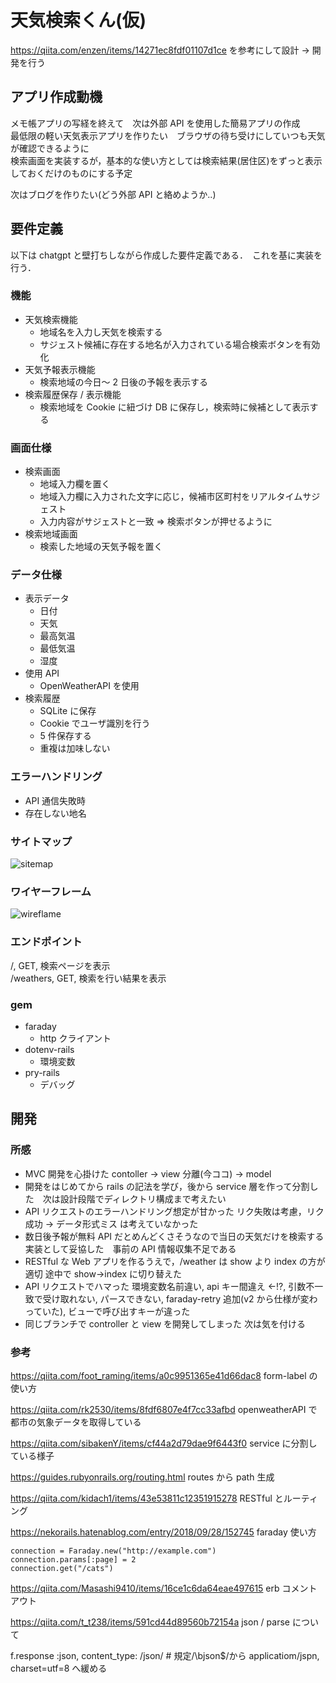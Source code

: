 # 天気検索くん(仮)

https://qiita.com/enzen/items/14271ec8fdf01107d1ce
を参考にして設計 → 開発を行う

## アプリ作成動機

メモ帳アプリの写経を終えて　次は外部 API を使用した簡易アプリの作成  
最低限の軽い天気表示アプリを作りたい　ブラウザの待ち受けにしていつも天気が確認できるように  
検索画面を実装するが，基本的な使い方としては検索結果(居住区)をずっと表示しておくだけのものにする予定

次はブログを作りたい(どう外部 API と絡めようか..)

## 要件定義

以下は chatgpt と壁打ちしながら作成した要件定義である．　これを基に実装を行う．

### 機能

- 天気検索機能
  - 地域名を入力し天気を検索する
  - サジェスト候補に存在する地名が入力されている場合検索ボタンを有効化
- 天気予報表示機能
  - 検索地域の今日～ 2 日後の予報を表示する
- 検索履歴保存 / 表示機能
  - 検索地域を Cookie に紐づけ DB に保存し，検索時に候補として表示する

### 画面仕様

- 検索画面
  - 地域入力欄を置く
  - 地域入力欄に入力された文字に応じ，候補市区町村をリアルタイムサジェスト
  - 入力内容がサジェストと一致 => 検索ボタンが押せるように
- 検索地域画面
  - 検索した地域の天気予報を置く

### データ仕様

- 表示データ
  - 日付
  - 天気
  - 最高気温
  - 最低気温
  - 湿度
- 使用 API
  - OpenWeatherAPI を使用
- 検索履歴
  - SQLite に保存
  - Cookie でユーザ識別を行う
  - 5 件保存する
  - 重複は加味しない

### エラーハンドリング

- API 通信失敗時
- 存在しない地名

### サイトマップ

![sitemap](https://github.com/user-attachments/assets/1c6ad46a-fb11-4646-9b45-4926f167af72)

### ワイヤーフレーム

![wireflame](https://github.com/user-attachments/assets/4d5d48b4-c0d8-4d6a-977c-61921809a1ec)

### エンドポイント

/, GET, 検索ページを表示  
/weathers, GET, 検索を行い結果を表示

### gem

- faraday
  - http クライアント
- dotenv-rails
  - 環境変数
- pry-rails
  - デバッグ

## 開発

### 所感

- MVC 開発を心掛けた contoller -> view 分離(今ココ) -> model
- 開発をはじめてから rails の記法を学び，後から service 層を作って分割した　次は設計段階でディレクトリ構成まで考えたい
- API リクエストのエラーハンドリング想定が甘かった リク失敗は考慮，リク成功 → データ形式ミス は考えていなかった
- 数日後予報が無料 API だとめんどくさそうなので当日の天気だけを検索する実装として妥協した　事前の API 情報収集不足である
- RESTful な Web アプリを作るうえで，/weather は show より index の方が適切 途中で show→index に切り替えた
- API リクエストでハマった 環境変数名前違い, api キー間違え ←!?, 引数不一致で受け取れない, パースできない, faraday-retry 追加(v2 から仕様が変わっていた), ビューで呼び出すキーが違った
- 同じブランチで controller と view を開発してしまった 次は気を付ける

### 参考

https://qiita.com/foot_raming/items/a0c9951365e41d66dac8
form-label の使い方

https://qiita.com/rk2530/items/8fdf6807e4f7cc33afbd
openweatherAPI で都市の気象データを取得している

https://qiita.com/sibakenY/items/cf44a2d79dae9f6443f0
service に分割している様子

https://guides.rubyonrails.org/routing.html
routes から path 生成

https://qiita.com/kidach1/items/43e53811c12351915278
RESTful とルーティング

https://nekorails.hatenablog.com/entry/2018/09/28/152745
faraday 使い方

```
connection = Faraday.new("http://example.com")
connection.params[:page] = 2
connection.get("/cats")
```

https://qiita.com/Masashi9410/items/16ce1c6da64eae497615
erb コメントアウト

https://qiita.com/t_t238/items/591cd44d89560b72154a
json / parse について

f.response :json, content_type: /json/ # 規定/\bjson$/から applicatiom/jspn, charset=utf=8 へ緩める
